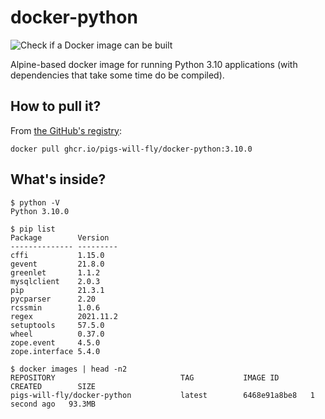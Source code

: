 # docker-python
![Check if a Docker image can be built](https://github.com/pigs-will-fly/docker-python/workflows/Check%20if%20a%20Docker%20image%20can%20be%20built/badge.svg)

Alpine-based docker image for running Python 3.10 applications (with dependencies that take some time do be compiled).

## How to pull it?

From [the GitHub's registry](https://github.com/pigs-will-fly/docker-python/pkgs/container/docker-python):

```
docker pull ghcr.io/pigs-will-fly/docker-python:3.10.0
```

## What's inside?

```
$ python -V
Python 3.10.0

$ pip list
Package        Version
-------------- ---------
cffi           1.15.0
gevent         21.8.0
greenlet       1.1.2
mysqlclient    2.0.3
pip            21.3.1
pycparser      2.20
rcssmin        1.0.6
regex          2021.11.2
setuptools     57.5.0
wheel          0.37.0
zope.event     4.5.0
zope.interface 5.4.0

$ docker images | head -n2
REPOSITORY                            TAG           IMAGE ID       CREATED        SIZE
pigs-will-fly/docker-python           latest        6468e91a8be8   1 second ago   93.3MB
```
